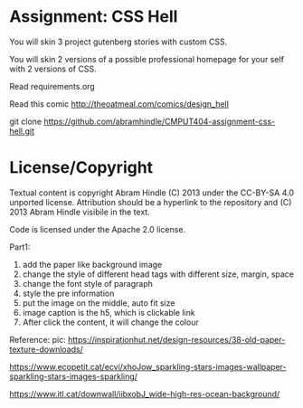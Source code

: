 Assignment: CSS Hell
====================

You will skin 3 project gutenberg stories with custom CSS.

You will skin 2 versions of a possible professional homepage for your
self with 2 versions of CSS.

Read requirements.org

Read this comic http://theoatmeal.com/comics/design_hell

git clone https://github.com/abramhindle/CMPUT404-assignment-css-hell.git

License/Copyright
=================

Textual content is copyright Abram Hindle (C) 2013 under the CC-BY-SA
4.0 unported license. Attribution should be a hyperlink to the
repository and (C) 2013 Abram Hindle visibile in the text.

Code is licensed under the Apache 2.0 license.

Part1:
1. add the paper like background image 
2. change the style of different head tags with different size, margin, space
3. change the font style of paragraph
4. style the pre information
5. put the image on the middle, auto fit size
6. image caption is the h5, which is clickable link
7. After click the content, it will change the colour


Reference:
pic:
https://inspirationhut.net/design-resources/38-old-paper-texture-downloads/ 

https://www.ecopetit.cat/ecvi/xhoJow_sparkling-stars-images-wallpaper-sparkling-stars-images-sparkling/

https://www.itl.cat/downwall/iibxobJ_wide-high-res-ocean-background/
